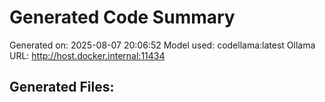 # Generated Code Summary

Generated on: 2025-08-07 20:06:52
Model used: codellama:latest
Ollama URL: http://host.docker.internal:11434

## Generated Files:
